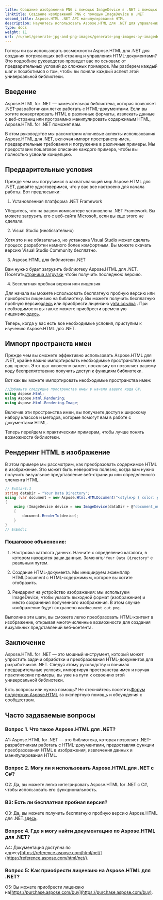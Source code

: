 ```yaml
---
title: Создание изображений PNG с помощью ImageDevice в .NET с помощью Aspose.HTML
linktitle: Создание изображений PNG с помощью ImageDevice в .NET
second_title: Aspose.HTML .NET API манипулирования HTML
description: Научитесь использовать Aspose.HTML для .NET для управления HTML-документами, преобразования HTML в изображения и многого другого. Пошаговое руководство с часто задаваемыми вопросами.
type: docs
weight: 11
url: /ru/net/generate-jpg-and-png-images/generate-png-images-by-imagedevice/
---
```


Готовы ли вы использовать возможности Aspose.HTML для .NET для создания потрясающих веб-страниц и управления HTML-документами? Это подробное руководство проведет вас по основам: от предварительных условий до сложных примеров. Мы разберем каждый шаг и позаботимся о том, чтобы вы поняли каждый аспект этой универсальной библиотеки.

## Введение

Aspose.HTML for .NET — замечательная библиотека, которая позволяет .NET-разработчикам легко работать с HTML-документами. Если вы хотите конвертировать HTML в различные форматы, извлекать данные с веб-страниц или программно манипулировать содержимым HTML, Aspose.HTML for .NET поможет вам.

В этом руководстве мы рассмотрим ключевые аспекты использования Aspose.HTML для .NET, включая импорт пространств имен, предварительные требования и погружение в различные примеры. Мы предоставим пошаговое описание каждого примера, чтобы вы полностью усвоили концепцию.

## Предварительные условия

Прежде чем мы погрузимся в захватывающий мир Aspose.HTML для .NET, давайте удостоверимся, что у вас все настроено для начала работы. Вот предпосылки:

1. Установленная платформа .NET Framework

Убедитесь, что на вашем компьютере установлена .NET Framework. Вы можете загрузить его с веб-сайта Microsoft, если вы еще этого не сделали.

2. Visual Studio (необязательно)

Хотя это и не обязательно, но установка Visual Studio может сделать процесс разработки намного более комфортным. Вы можете скачать версию Visual Studio Community бесплатно.

3. Aspose.HTML для библиотеки .NET

 Вам нужно будет загрузить библиотеку Aspose.HTML для .NET. Посетить[страница загрузки](https://releases.aspose.com/html/net/) чтобы получить последнюю версию.

4. Бесплатная пробная версия или лицензия

 Для начала вы можете использовать бесплатную пробную версию или приобрести лицензию на библиотеку. Вы можете получить бесплатную пробную версию[здесь](https://releases.aspose.com/) или приобрести лицензию у[эта ссылка](https://purchase.aspose.com/buy) . При необходимости вы также можете приобрести временную лицензию.[здесь](https://purchase.aspose.com/temporary-license/).

Теперь, когда у вас есть все необходимые условия, приступим к изучению Aspose.HTML для .NET.

## Импорт пространств имен

Прежде чем вы сможете эффективно использовать Aspose.HTML для .NET, крайне важно импортировать необходимые пространства имен в ваш проект. Этот шаг жизненно важен, поскольку он позволяет вашему коду беспрепятственно получить доступ к функциям библиотеки.

Вот как вы можете импортировать необходимые пространства имен:

```csharp
//Добавьте следующие пространства имен в начало вашего кода C#.
using Aspose.Html;
using Aspose.Html.Rendering;
using Aspose.Html.Rendering.Image;
```

Включив эти пространства имен, вы получаете доступ к широкому набору классов и методов, которые помогут вам в работе с документами HTML.

Теперь перейдем к практическим примерам, чтобы лучше понять возможности библиотеки.

## Рендеринг HTML в изображение

В этом примере мы рассмотрим, как преобразовать содержимое HTML в изображение. Это может быть невероятно полезно, когда вам нужно получить визуальное представление веб-страницы или определенного элемента HTML.

```csharp
// ExStart:1
string dataDir = "Your Data Directory";
using (var document = new Aspose.Html.HTMLDocument("<style>p { color: green; }</style><p>my first paragraph</p>", @"c:\work\"))
{
    using (ImageDevice device = new ImageDevice(dataDir + @"document_out.png"))
    {
        document.RenderTo(device);
    }
}
// ExEnd:1
```

### Пошаговое объяснение:

1.  Настройка каталога данных. Начните с определения каталога, в котором находятся ваши данные. Заменять`"Your Data Directory"` с реальным путем.

2. Создание HTML-документа. Мы инициируем экземпляр HTMLDocument с HTML-содержимым, которое вы хотите отобразить.

3.  Рендеринг на устройство изображения: мы используем ImageDevice, чтобы указать выходной формат (изображение) и место сохранения полученного изображения. В этом случае изображение будет сохранено как`document_out.png`.

Выполнив эти шаги, вы сможете легко преобразовать HTML-контент в изображение, открывая многочисленные возможности для создания визуальных представлений веб-контента.

## Заключение

Aspose.HTML for .NET — это мощный инструмент, который может упростить задачи обработки и преобразования HTML-документов для разработчиков .NET. Следуя этому руководству и понимая предварительные условия, импортируя пространства имен и изучая практические примеры, вы уже на пути к освоению этой универсальной библиотеки.

 Есть вопросы или нужна помощь? Не стесняйтесь посетить[Форум поддержки Aspose.HTML](https://forum.aspose.com/) за экспертную помощь и обсуждения с сообществом.

## Часто задаваемые вопросы

### Вопрос 1. Что такое Aspose.HTML для .NET?

A1: Aspose.HTML for .NET — это библиотека, которая позволяет .NET-разработчикам работать с HTML-документами, предоставляя функции преобразования HTML в изображения, извлечения данных и манипулирования HTML.

### Вопрос 2. Могу ли я использовать Aspose.HTML для .NET с C#?

О2: Да, вы можете легко интегрировать Aspose.HTML for .NET с C#, чтобы использовать его функциональность.

### В3: Есть ли бесплатная пробная версия?

О3: Да, вы можете получить бесплатную пробную версию Aspose.HTML для .NET.[здесь](https://releases.aspose.com/).

### Вопрос 4. Где я могу найти документацию по Aspose.HTML для .NET?

 A4: Документация доступна по адресу[https://reference.aspose.com/html/net/](https://reference.aspose.com/html/net/).

### Вопрос 5: Как приобрести лицензию на Aspose.HTML для .NET?

 О5: Вы можете приобрести лицензию на[https://purchase.aspose.com/buy](https://purchase.aspose.com/buy).